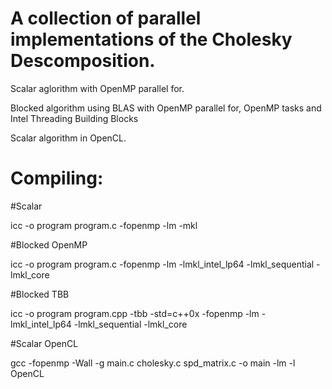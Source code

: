 A collection of parallel implementations of the Cholesky Descomposition.
=======================================================================
Scalar aglorithm with OpenMP parallel for.

Blocked algorithm using BLAS with OpenMP parallel for, OpenMP tasks and Intel Threading Building Blocks

Scalar algorithm in OpenCL.


Compiling:
=========
#Scalar


icc -o program program.c -fopenmp -lm -mkl

#Blocked OpenMP

icc -o program program.c -fopenmp -lm -lmkl_intel_lp64 -lmkl_sequential -lmkl_core

#Blocked TBB

icc -o program program.cpp -tbb -std=c++0x -fopenmp -lm -lmkl_intel_lp64 -lmkl_sequential -lmkl_core

#Scalar OpenCL

gcc -fopenmp -Wall -g main.c cholesky.c spd_matrix.c -o main -lm -l OpenCL
